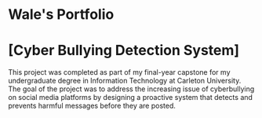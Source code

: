 # Wale's Portfolio

# [Cyber Bullying Detection System]
This project was completed as part of my final-year capstone for my undergraduate degree in Information Technology at Carleton University. The goal of the project was to address the increasing issue of cyberbullying on social media platforms by designing a proactive system that detects and prevents harmful messages before they are posted.
